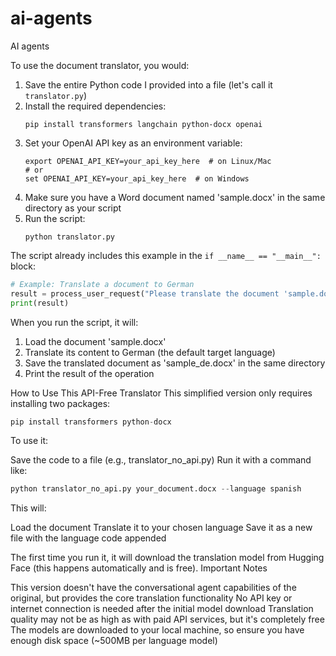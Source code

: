 # ai-agents
AI agents

To use the document translator, you would:

1. Save the entire Python code I provided into a file (let's call it `translator.py`)
2. Install the required dependencies:
   ```
   pip install transformers langchain python-docx openai
   ```
3. Set your OpenAI API key as an environment variable:
   ```
   export OPENAI_API_KEY=your_api_key_here  # on Linux/Mac
   # or
   set OPENAI_API_KEY=your_api_key_here  # on Windows
   ```
4. Make sure you have a Word document named 'sample.docx' in the same directory as your script
5. Run the script:
   ```
   python translator.py
   ```

The script already includes this example in the `if __name__ == "__main__":` block:

```python
# Example: Translate a document to German
result = process_user_request("Please translate the document 'sample.docx' to German and save it as a new file.")
print(result)
```

When you run the script, it will:
1. Load the document 'sample.docx'
2. Translate its content to German (the default target language)
3. Save the translated document as 'sample_de.docx' in the same directory
4. Print the result of the operation




How to Use This API-Free Translator
This simplified version only requires installing two packages:
```python
pip install transformers python-docx
```
To use it:

Save the code to a file (e.g., translator_no_api.py)
Run it with a command like:
```python
python translator_no_api.py your_document.docx --language spanish
```
This will:

Load the document
Translate it to your chosen language
Save it as a new file with the language code appended

The first time you run it, it will download the translation model from Hugging Face (this happens automatically and is free).
Important Notes

This version doesn't have the conversational agent capabilities of the original, but provides the core translation functionality
No API key or internet connection is needed after the initial model download
Translation quality may not be as high as with paid API services, but it's completely free
The models are downloaded to your local machine, so ensure you have enough disk space (~500MB per language model)

